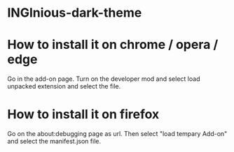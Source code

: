 # INGInious-dark-theme

# How to install it on chrome / opera / edge
Go in the add-on page. Turn on the developer mod and select load unpacked extension and select the file.

# How to install it on firefox
Go on the about:debugging page as url. Then select "load tempary Add-on" and select the manifest.json file.
